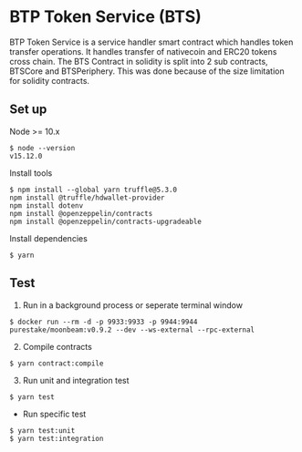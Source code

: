 # BTP Token Service (BTS)

BTP Token Service is a service handler smart contract which handles token transfer operations. It handles transfer of nativecoin and ERC20 tokens cross chain.
The BTS Contract in solidity is split into 2 sub contracts, BTSCore and BTSPeriphery. This was done because of the size limitation for solidity contracts.

## Set up
Node >= 10.x
```
$ node --version
v15.12.0
```
Install tools
```
$ npm install --global yarn truffle@5.3.0
npm install @truffle/hdwallet-provider
npm install dotenv
npm install @openzeppelin/contracts
npm install @openzeppelin/contracts-upgradeable
```
Install dependencies
```
$ yarn
```

## Test
1. Run in a background process or seperate terminal window
```
$ docker run --rm -d -p 9933:9933 -p 9944:9944 purestake/moonbeam:v0.9.2 --dev --ws-external --rpc-external
```
2. Compile contracts
```
$ yarn contract:compile
```
3. Run unit and integration test
```
$ yarn test
```
-  Run specific test
```
$ yarn test:unit
$ yarn test:integration
```
